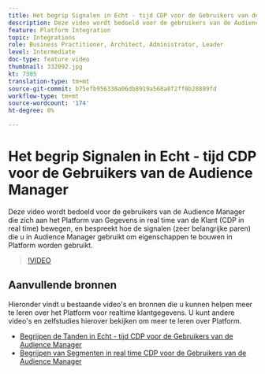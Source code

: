 ```yaml
---
title: Het begrip Signalen in Echt - tijd CDP voor de Gebruikers van de Audience Manager
description: Deze video wordt bedoeld voor de gebruikers van de Audience Manager die zich aan het Platform van Gegevens in real time van de Klant (CDP in real time) bewegen, en bespreekt hoe de signalen (zeer belangrijke paren) die u in Audience Manager gebruikt om eigenschappen te bouwen in Platform worden gebruikt.
feature: Platform Integration
topic: Integrations
role: Business Practitioner, Architect, Administrator, Leader
level: Intermediate
doc-type: feature video
thumbnail: 332092.jpg
kt: 7305
translation-type: tm+mt
source-git-commit: b75efb956338a06db8919a568a0f2ff0b28889fd
workflow-type: tm+mt
source-wordcount: '174'
ht-degree: 0%

---
```



# Het begrip Signalen in Echt - tijd CDP voor de Gebruikers van de Audience Manager

Deze video wordt bedoeld voor de gebruikers van de Audience Manager die zich aan het Platform van Gegevens in real time van de Klant (CDP in real time) bewegen, en bespreekt hoe de signalen (zeer belangrijke paren) die u in Audience Manager gebruikt om eigenschappen te bouwen in Platform worden gebruikt.

>[!VIDEO](https://video.tv.adobe.com/v/332092/?quality=12&learn=on)

## Aanvullende bronnen

Hieronder vindt u bestaande video&#39;s en bronnen die u kunnen helpen meer te leren over het Platform voor realtime klantgegevens. U kunt andere video&#39;s en zelfstudies hierover bekijken om meer te leren over Platform.

* [Begrijpen de Tanden in Echt - tijd CDP voor de Gebruikers van de Audience Manager](https://experienceleague.adobe.com/docs/audience-manager-learn/tutorials/other-integrations/integrating-with-rtcdp/rtcdp-traits-for-aam-users.html?lang=en#other-integrations)
* [Begrijpen van Segmenten in real time CDP voor de Gebruikers van de Audience Manager](https://experienceleague.adobe.com/docs/audience-manager-learn/tutorials/other-integrations/integrating-with-rtcdp/rtcdp-segments-for-aam-users.html?lang=en#other-integrations)
